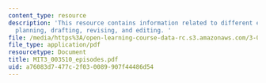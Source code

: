 ```yaml
---
content_type: resource
description: 'This resource contains information related to different episodes like
  planning, drafting, revising, and editing. '
file: /media/https%3A/open-learning-course-data-rc.s3.amazonaws.com/3-003-principles-of-engineering-practice-spring-2010/a76083d7477c2f030089907f44486d54_MIT3_003S10_episodes.pdf
file_type: application/pdf
resourcetype: Document
title: MIT3_003S10_episodes.pdf
uid: a76083d7-477c-2f03-0089-907f44486d54
---
```

